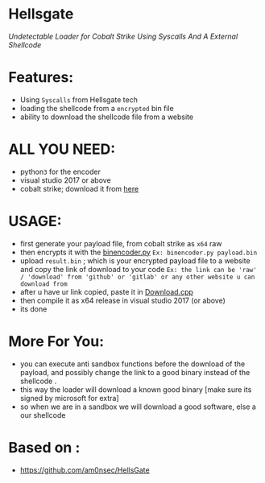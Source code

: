 # Hellsgate
*Undetectable Loader for Cobalt Strike Using Syscalls And A External Shellcode*

# Features: 
* Using `Syscalls` from Hellsgate tech
* loading the shellcode from a `encrypted` bin file
* ability to download the shellcode file from a website 

# ALL YOU NEED:
* python`3` for the encoder
* visual studio 2017 or above 
* cobalt strike; download it from [here](https://github.com/JUICY00000/Cobalt4.4)

# USAGE:
* first generate your payload file, from cobalt strike as `x64` raw 
* then encrypts it with the [binencoder.py](https://github.com/JUICY00000/HellLoader/blob/main/HellsGate/binencoder.py)
`Ex: binencoder.py payload.bin` 
* upload `result.bin` ; which is your encrypted payload file to a website and copy the link of download to your code
   `Ex: the link can be 'raw' / 'download' from 'github' or 'gitlab' or any other website u can download from` 
* after u have ur link copied, paste it in [Download.cpp](https://github.com/JUICY00000/HellLoader/blob/b5eca7068d47af8265c26bdf36a1f65783debc63/HellsGate/HellsGate/HellsGate/Download.cpp#L16)
* then compile it as x64 release in visual studio 2017 (or above)
* its done


# More For You:
* you can execute anti sandbox functions before the download of the payload, and possibly change the link to a good binary instead of the shellcode .
* this way the loader will download a known good binary [make sure its signed by microsoft for extra]
* so when we are in a sandbox we will download a good software, else a our shellcode

# Based on : 
* https://github.com/am0nsec/HellsGate


